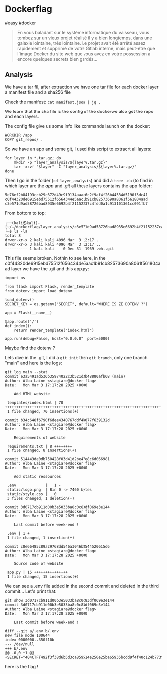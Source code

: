 # Dockerflag

#easy #docker 

> En vous baladant sur le système informatique du vaisseau, vous tombez sur un vieux projet réalisé il y a bien longtemps, dans une galaxie lointaine, très lointaine. Le projet avait été arrêté assez rapidement et supprimé de votre Gitlab interne, mais peut-être que l'image Docker du site web que vous avez en votre possession a encore quelques secrets bien gardés...

## Analysis
We have a tar fil, after extraction we have one tar file for each docker layer a manifest file and a sha256 file

Check the manifest: `cat manifest.json | jq .`

We learn that the sha file is the config of the dockerwe also get the repo and each layers.

The config file give us some info like commands launch on the docker:
```
WORKDIR /app
COPY git_repos/ .
```

So we have an app and some git, I used this script to extracrt all layers:
```
for layer in *.tar.gz; do
    mkdir -p "layer_analysis/${layer%.tar.gz}"
    tar -xzvf "$layer" -C "layer_analysis/${layer%.tar.gz}"
done
```

Then I go in the folder (`cd layer_analysis`) and did a `tree -da` (to find in which layer are the *app* and *.git* all these layers contains the app folder:
```
5e76ef2b84193ccb29c672d49c9f9134aaac6c2f9af4f26b44584d5190f3dc41
c0f44320de6915ebd75512f6564344e5aac1b91cb82573690a8061f561804aad
c3e571d9ad58726bad8935e6692b4f21152237c4fdd0a1c913101361cc091fb7
```

From bottom to top:
```
┌──(kali㉿kali)-[~/…/dockerflag/layer_analysis/c3e571d9ad58726bad8935e6692b4f21152237c4fdd0a1c913101361cc091fb7/app]
└─$ ls -la
total 8
drwxr-xr-x 2 kali kali 4096 Mar  3 12:17 .
drwxr-xr-x 3 kali kali 4096 Mar  3 12:17 ..
---------- 1 kali kali    0 Dec 31  1969 .wh..git
```

This file seems broken. Nothin to see here, in the c0f44320de6915ebd75512f6564344e5aac1b91cb82573690a8061f561804aad layer we have the .git and this app.py:
```
import os

from flask import Flask, render_template
from dotenv import load_dotenv

load_dotenv()
SECRET_KEY = os.getenv("SECRET", default="WHERE IS ZE DOTENV ?")

app = Flask(__name__)

@app.route('/')
def index():
    return render_template("index.html")

app.run(debug=False, host="0.0.0.0", port=5000) 
```

Maybe find the dotenv ?

Lets dive in the .git, I did a `git init` then `git branch`, only one branch "main" and here is the logs:
```
git log main --stat
commit e3a5491ad536b35974022c3b521d3b48880afb68 (main)
Author: Alba Laine <stagiare@docker.flag>
Date:   Mon Mar 3 17:17:28 2025 +0000

    Add HTML website

 templates/index.html | 70 ++++++++++++++++++++++++++++++++++++++++++++++++++++++++++++++++++++++
 1 file changed, 70 insertions(+)

commit b34c648f6790f6dee4340767ddf4b077f639132d
Author: Alba Laine <stagiare@docker.flag>
Date:   Mon Mar 3 17:17:28 2025 +0000

    Requirements of website

 requirements.txt | 8 ++++++++
 1 file changed, 8 insertions(+)

commit 514443de0db750428f03d41d2be47e8c6d066981
Author: Alba Laine <stagiare@docker.flag>
Date:   Mon Mar 3 17:17:28 2025 +0000

    Add static ressources

 .env             |   1 -
 static/logo.png  | Bin 0 -> 7460 bytes
 static/style.css |   0
 3 files changed, 1 deletion(-)

commit 3d0717cb911d00b3e5033ba8c0c83df069e3e144
Author: Alba Laine <stagiare@docker.flag>
Date:   Mon Mar 3 17:17:28 2025 +0000

    Last commit before week-end !

 .env | 1 +
 1 file changed, 1 insertion(+)

commit c8e66485c89a29768dd546a3046b8544520615d6
Author: Alba Laine <stagiare@docker.flag>
Date:   Mon Mar 3 17:17:28 2025 +0000

    Source code of website

 app.py | 15 +++++++++++++++
 1 file changed, 15 insertions(+)
```

We can see a .env file added in the second commit and deleted in the third commit... Let's print that:
```
git show 3d0717cb911d00b3e5033ba8c0c83df069e3e144
commit 3d0717cb911d00b3e5033ba8c0c83df069e3e144
Author: Alba Laine <stagiare@docker.flag>
Date:   Mon Mar 3 17:17:28 2025 +0000

    Last commit before week-end !

diff --git a/.env b/.env
new file mode 100644
index 0000000..350f10b
--- /dev/null
+++ b/.env
@@ -0,0 +1 @@
+SECRET="404CTF{492f3f38d6b5d3ca859514e250e25ba65935bcdd9f4f40c124b773fe536fee7d}"
```

here is the flag !